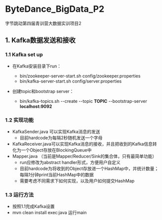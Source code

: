 # ByteDance_BigData_P2
字节跳动第四届青训营大数据实训项目2

## 1. Kafka数据发送和接收
### 1.1 Kafka set up
- 在Kafka安装目录下run：
	- bin/zookeeper-server-start.sh config/zookeeper.properties
	- bin/kafka-server-start.sh config/server.properties

- 创建topic和bootstrap server：
	- bin/kafka-topics.sh --create --topic **TOPIC** --bootstrap-server **localhost:9092**

### 1.2 实现功能
- KafkaSender.java 可以实现Kafka消息的发送
	- 目前hardcode为每隔2秒随机发送一个字母
- KafkaReceiver.java可以实现Kafka消息的接收，并且把收到的Kafka信息转化为一个Object存放在BlockingQueue中
- Mapper.java （当前是Mapper/Reducer/Sink的集合体，只有最简单功能）
	- run应修改为abstract handler形式，方便用户自定义
	- 目前hardcode为将收到的Object存放进一个HashMap中，并统计数量；每隔1分钟print当前HashMap中的数据
	- 需要考虑不同需求下如何实现，以及用户如何提交HashMap
	

### 1.3 运行方法
- 按照1.1完成Kafka设置
- mvn clean install exec:java 运行main